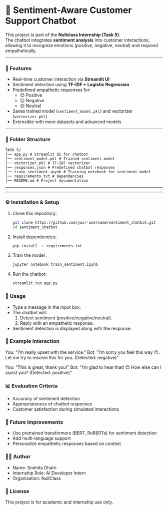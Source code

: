 # 🧠 Sentiment-Aware Customer Support Chatbot

This project is part of the **Nullclass Internship (Task 5)**.  
The chatbot integrates **sentiment analysis** into customer interactions, allowing it to recognize emotions (positive, negative, neutral) and respond empathetically.

---

### 🚀 Features
- Real-time customer interaction via **Streamlit UI**
- Sentiment detection using **TF-IDF + Logistic Regression**
- Predefined empathetic responses for:
  - 😊 Positive
  - 😔 Negative
  - 😐 Neutral
- Saves trained model (`sentiment_model.pkl`) and vectorizer (`vectorizer.pkl`)
- Extensible with more datasets and advanced models

---

### 📂 Folder Structure
```
TASK 5/
│── app.py # Streamlit UI for chatbot
│── sentiment_model.pkl # Trained sentiment model
│── vectorizer.pkl # TF-IDF vectorizer
│── responses.json # Predefined chatbot responses
│── train_sentiment.ipynb # Training notebook for sentiment model
│── requirements.txt # Dependencies
│── README.md # Project documentation
```
---


---

### ⚙️ Installation & Setup

1. Clone this repository:
   ```bash
   git clone https://github.com/your-username/sentiment_chatbot.git
   cd sentiment_chatbot
2. Install dependencies:
   ```bash
   pip install -r requirements.txt
3. Train the model :
   ```bash
   jupyter notebook train_sentiment.ipynb
4. Run the chatbot:
   ```bash
   streamlit run app.py

### 🎯 Usage

* Type a message in the input box.
* The chatbot will:
  1. Detect sentiment (positive/negative/neutral).
  2. Reply with an empathetic response.
* Sentiment detection is displayed along with the response.

### 🧪 Example Interaction

  You: "I’m really upset with the service."
  Bot: "I’m sorry you feel this way 😔. Let me try to resolve this for you. (Detected: negative)"

  You: "This is great, thank you!"
  Bot: "I’m glad to hear that! 😊 How else can I assist you? (Detected: positive)"

### 📊 Evaluation Criteria
* Accuracy of sentiment detection
* Appropriateness of chatbot responses
* Customer satisfaction during simulated interactions

### 🔮 Future Improvements
* Use pretrained transformers (BERT, RoBERTa) for sentiment detection
* Add multi-language support
* Personalize empathetic responses based on context

### 🧑‍💻 Author
* Name: Snehita Dhatri
* Internship Role: AI Developer Intern
* Organization: NullClass

### 📜 License
This project is for academic and internship use only.
